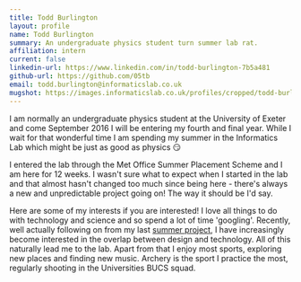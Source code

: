 ```yaml
---
title: Todd Burlington
layout: profile
name: Todd Burlington
summary: An undergraduate physics student turn summer lab rat.
affiliation: intern
current: false
linkedin-url: https://www.linkedin.com/in/todd-burlington-7b5a481
github-url: https://github.com/05tb
email: todd.burlington@informaticslab.co.uk
mugshot: https://images.informaticslab.co.uk/profiles/cropped/todd-burlington.png
---
```


I am normally an undergraduate physics student at the University of Exeter and come September 2016 I will be entering my fourth and final year. While I wait for that wonderful time I am spending my summer in the Informatics Lab which might be just as good as physics 😏

I entered the lab through the Met Office Summer Placement Scheme and I am here for 12 weeks. I wasn't sure what to expect when I started in the lab and that almost hasn't changed too much since being here - there's always a new and unpredictable project going on! The way it should be I'd say.

Here are some of my interests if you are interested! I love all things to do with technology and science and so spend a lot of time 'googling'. Recently, well actually following on from my last [summer project](http://2015.igem.org/Team:Exeter), I have increasingly become interested in the overlap between design and technology. All of this naturally lead me to the lab. Apart from that I enjoy most sports, exploring new places and finding new music. Archery is the sport I practice the most, regularly shooting in the Universities BUCS squad.
